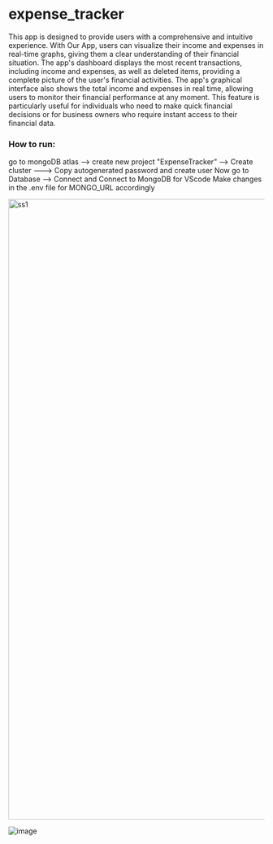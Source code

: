 # expense_tracker
This app is designed to provide users with a comprehensive and intuitive experience. With Our App, users can visualize their income and expenses in real-time graphs, giving them a clear understanding of their financial situation.
The app's dashboard displays the most recent transactions, including income and expenses, as well as  deleted items, providing a complete picture of the user's financial activities. 
The app's graphical interface also shows the total income and expenses in real time, allowing users to monitor their financial performance at any moment. This 
feature is particularly useful for individuals who need to make quick financial decisions or for business owners who require instant access to their financial data. 
### How to run:
go to mongoDB atlas --> create new project "ExpenseTracker" --> Create cluster ---> Copy autogenerated password and create user
Now go to Database --> Connect and Connect to MongoDB for VScode
Make changes in the .env file for MONGO_URL accordingly

<img width="1221" alt="ss1" src="https://github.com/Salma20020418/expense_tracker/assets/132143243/900403fe-ab95-4610-befc-2b69e7ca366e">

![image](https://github.com/Salma20020418/expense_tracker/assets/132143243/5b66f342-48cc-4ac9-823e-df5f9b719724)
